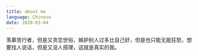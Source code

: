 ```yaml
---
title: about me
language: Chinese
date: 2020-03-04
---
```


羡慕苦行者，但是又贪恋世俗，嫉妒别人过多比自己好，但是也只能无能狂怒，想要找人说话，但是又没人搭理，这就是真实的我。
